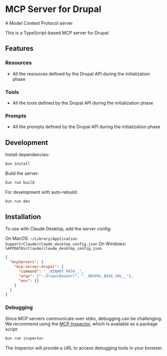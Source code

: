 # MCP Server for Drupal

A Model Context Protocol server

This is a TypeScript-based MCP server for Drupal.

## Features

### Resources

- All the resources defined by the Drupal API during the initialization phase

### Tools

- All the tools defined by the Drupal API during the initialization phase

### Prompts

- All the prompts defined by the Drupal API during the initialization phase

## Development

Install dependencies:

```bash
bun install
```

Build the server:

```bash
bun run build
```

For development with auto-rebuild:

```bash
bun run dev
```

## Installation

To use with Claude Desktop, add the server config:

On MacOS: `~/Library/Application Support/Claude/claude_desktop_config.json`
On Windows: `%APPDATA%/Claude/claude_desktop_config.json`

```json
{
  "mcpServers": {
    "mcp-server-drupal": {
      "command": "__BINARY_PATH__",
      "args": ["--drupalBaseUrl", "__DRUPAL_BASE_URL__"],
      "env": {}
    }
  }
}
```

### Debugging

Since MCP servers communicate over stdio, debugging can be challenging. We recommend using the [MCP Inspector](https://github.com/modelcontextprotocol/inspector), which is available as a package script:

```bash
bun run inspector
```

The Inspector will provide a URL to access debugging tools in your browser.
